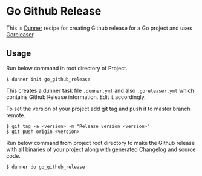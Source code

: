# Go Github Release

This is [Dunner](https://github.com/leopardslab/dunner) recipe for creating Github release for a Go project and uses [Goreleaser](https://goreleaser.com).

## Usage

Run below command in root directory of Project. 

```
$ dunner init go_github_release
```

This creates a dunner task file `.dunner.yml` and also `.goreleaser.yml` which contains Github Release information. Edit it accordingly.

To set the version of your project add git tag and push it to master branch remote. 

```
$ git tag -a <version> -m "Release version <version>"
$ git push origin <version>
```

Run below command from project root directory to make the Github release with all binaries of your project along with generated Changelog and source code.

```
$ dunner do go_github_release
```
